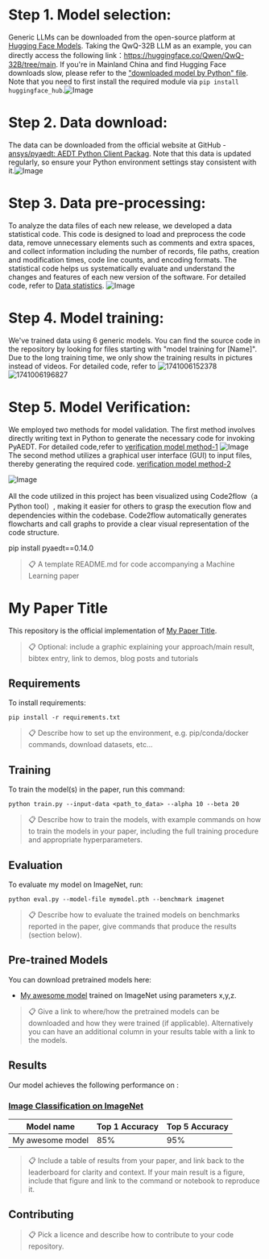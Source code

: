 
# Step 1. Model selection:
Generic LLMs can be downloaded from the open-source platform at [Hugging Face Models](https://huggingface.co/models). Taking the QwQ-32B LLM as an example, you can directly access the following link：https://huggingface.co/Qwen/QwQ-32B/tree/main.
If you're in Mainland China and find Hugging Face downloads slow, please refer to the ["downloaded model by Python" file](https://github.com/baikediguo/3D-Chiplet-model/blob/main/downloaded%20model%20by%20Python). Note that you need to first install the required module via `pip install huggingface_hub`.![Image](https://github.com/user-attachments/assets/337095fd-9b12-4806-abfe-fc3b29f5657e)

# Step 2. Data download:
 The data can be downloaded from the official website at GitHub - [ansys/pyaedt: AEDT Python Client Packag](https://github.com/ansys/pyaedt/tree/main). Note that this data is updated regularly, so ensure your Python environment settings stay consistent with it.![Image](https://github.com/user-attachments/assets/fa267869-9a09-432c-99b4-c8d6588b808e)

# Step 3. Data pre-processing:
To analyze the data files of each new release, we developed a data statistical code. This code is designed to load and preprocess the code data, remove unnecessary elements such as comments and extra spaces, and collect information including the number of records, file paths, creation and modification times, code line counts, and encoding formats. The statistical code helps us systematically evaluate and understand the changes and features of each new version of the software. 
For detailed code, refer to [Data statistics](https://github.com/baikediguo/3D-Chiplet-model/blob/main/Data%20%20statistics). ![Image](https://github.com/user-attachments/assets/2294b1ef-dd30-44ae-a020-28c9a3f880f4)

# Step 4. Model training:
We've trained data using 6 generic models. You can find the source code in the repository by looking for files starting with "model training for [Name]". Due to the long training time, we only show the training results in pictures instead of videos. For detailed code, refer to
![1741006152378](https://github.com/user-attachments/assets/79280bc8-c624-41fb-b336-6ceb93b8b08d)![1741006196827](https://github.com/user-attachments/assets/7ff905ef-c6db-41d0-8a4a-0b0cf0834711)


# Step 5. Model Verification:
We employed two methods for model validation. The first method involves directly writing text in Python to generate the necessary code for invoking PyAEDT. For detailed code,refer to [verification model method-1](https://github.com/baikediguo/3D-Chiplet-model/blob/main/verification%20model%20method-1) ![Image](https://github.com/user-attachments/assets/eca3ff1d-2153-4f3b-a28b-35101cbdc8da)
The second method utilizes a graphical user interface (GUI) to input files, thereby generating the required code. [verification model method-2](https://github.com/baikediguo/3D-Chiplet-model/blob/main/verification%20model%20method-2)

![Image](https://github.com/user-attachments/assets/ad4e8623-9792-4d3c-8612-7138c31ac626)

All the code utilized in this project has been visualized using Code2flow（a Python tool）, making it easier for others to grasp the execution flow and dependencies within the codebase. Code2flow automatically generates flowcharts and call graphs to provide a clear visual representation of the code structure.


pip install pyaedt==0.14.0



>📋  A template README.md for code accompanying a Machine Learning paper

# My Paper Title

This repository is the official implementation of [My Paper Title](https://arxiv.org/abs/2030.12345). 

>📋  Optional: include a graphic explaining your approach/main result, bibtex entry, link to demos, blog posts and tutorials

## Requirements

To install requirements:

```setup
pip install -r requirements.txt
```

>📋  Describe how to set up the environment, e.g. pip/conda/docker commands, download datasets, etc...

## Training

To train the model(s) in the paper, run this command:

```train
python train.py --input-data <path_to_data> --alpha 10 --beta 20
```

>📋  Describe how to train the models, with example commands on how to train the models in your paper, including the full training procedure and appropriate hyperparameters.

## Evaluation

To evaluate my model on ImageNet, run:

```eval
python eval.py --model-file mymodel.pth --benchmark imagenet
```

>📋  Describe how to evaluate the trained models on benchmarks reported in the paper, give commands that produce the results (section below).

## Pre-trained Models

You can download pretrained models here:

- [My awesome model](https://drive.google.com/mymodel.pth) trained on ImageNet using parameters x,y,z. 

>📋  Give a link to where/how the pretrained models can be downloaded and how they were trained (if applicable).  Alternatively you can have an additional column in your results table with a link to the models.

## Results

Our model achieves the following performance on :

### [Image Classification on ImageNet](https://paperswithcode.com/sota/image-classification-on-imagenet)

| Model name         | Top 1 Accuracy  | Top 5 Accuracy |
| ------------------ |---------------- | -------------- |
| My awesome model   |     85%         |      95%       |

>📋  Include a table of results from your paper, and link back to the leaderboard for clarity and context. If your main result is a figure, include that figure and link to the command or notebook to reproduce it. 


## Contributing

>📋  Pick a licence and describe how to contribute to your code repository. 
